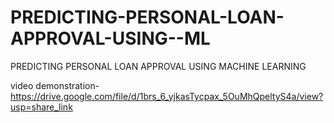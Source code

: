 # PREDICTING-PERSONAL-LOAN-APPROVAL-USING--ML
PREDICTING PERSONAL LOAN APPROVAL USING MACHINE LEARNING

video demonstration-https://drive.google.com/file/d/1brs_6_yjkasTycpax_5OuMhQpeltyS4a/view?usp=share_link
